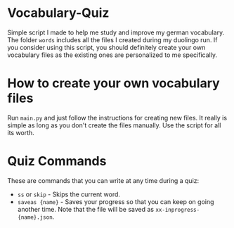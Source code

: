 # Vocabulary-Quiz
Simple script I made to help me study and improve my german vocabulary. The folder `words` includes all the files I created during my duolingo run. If you consider using this script, you should definitely create your own vocabulary files as the existing ones are personalized to me specifically. 

# How to create your own vocabulary files
Run `main.py` and just follow the instructions for creating new files. It really is simple as long as you don't create the files manually. Use the script for all its worth.

# Quiz Commands
These are commands that you can write at any time during a quiz:
- `ss` or `skip` - Skips the current word.
- `saveas {name}` - Saves your progress so that you can keep on going another time. Note that the file will be saved as `xx-inprogress-{name}.json`.

